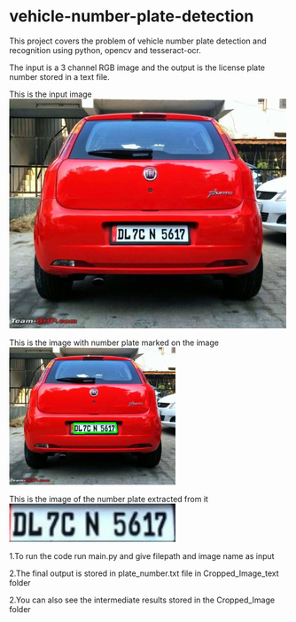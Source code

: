 # vehicle-number-plate-detection

This project covers the problem of vehicle number plate detection and recognition using python, opencv and tesseract-ocr.

The input is a 3 channel RGB image and the output is the license plate number stored in a text file.

This is the input image<br>
<img src="Cropped_Image_text/original.png"><br>

This is the image with number plate marked on the image<br>
<img src="Cropped_Image_text/final.png" width=300><br>

This is the image of the number plate extracted from it
<br><img src="Cropped_Image_text/plate.png" width=300><br>

1.To run the code run main.py and give filepath and image name as input

2.The final output is stored in plate_number.txt file in Cropped_Image_text folder

2.You can also see the intermediate results stored in the Cropped_Image folder
